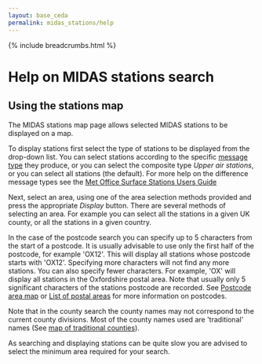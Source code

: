 ```yaml
---
layout: base_ceda
permalink: midas_stations/help
---
```


<div class="container">



{% include breadcrumbs.html %}














<div class="row">
<div class="col-md-12">



<form style="display:none;" class="editable-form" method="post" action="/edit/" id="8642dbe5-f1ef-4470-8322-32ac0693645e">
    <input type="hidden" name="csrfmiddlewaretoken" value="oUtGSRcyerGVcMrpuhBDt1tWkLQDmaX12RUTzl6VCfCt65KD9y4dgpw4BC1FjIHh">
    
<p>
<label for="content-8642dbe5-f1ef-4470-8322-32ac0693645e">Content:</label><br>
        
</p>
    
<p style="display:none;">
        <label for="app-8642dbe5-f1ef-4470-8322-32ac0693645e">App:</label><br><input type="hidden" name="app" value="pages" class=" charfield" id="app-8642dbe5-f1ef-4470-8322-32ac0693645e">
        
</p>
    
<p style="display:none;">
<label for="model-8642dbe5-f1ef-4470-8322-32ac0693645e">Model:</label><br><input type="hidden" name="model" value="richtextpage" class=" charfield" id="model-8642dbe5-f1ef-4470-8322-32ac0693645e">
        
</p>
    
<p style="display:none;">
        <label for="id-8642dbe5-f1ef-4470-8322-32ac0693645e">Id:</label><br><input type="hidden" name="id" value="13" class=" charfield" id="id-8642dbe5-f1ef-4470-8322-32ac0693645e">
        
</p>
    
<p style="display:none;">
<label for="fields-8642dbe5-f1ef-4470-8322-32ac0693645e">Fields:</label><br><input type="hidden" name="fields" value="content" class=" charfield" id="fields-8642dbe5-f1ef-4470-8322-32ac0693645e">
        
</p>
    
<input type="submit" value="Save" class="btn btn-primary btn-lg">
<input type="button" value="Cancel" class="btn btn-default btn-lg">
</form>

<div class="editable-original">
<h1>Help on MIDAS stations search</h1>
<h2>Using the stations map</h2>
<p>The MIDAS stations map page allows selected MIDAS stations to be displayed on a map.</p>
<p>To display stations first select the type of stations to be displayed from the drop-down list. You can select stations according to the specific <a href="/midas_stations/met_domains">message type</a> they produce, or you can select the composite type <em>Upper air stations</em>, or you can select all stations (the default). For more help on the difference message types see the <a href="https://artefacts.ceda.ac.uk/badc_datadocs/ukmo-midas/ukmo_guide.html">Met Office Surface Stations Users Guide</a></p>
<p>Next, select an area, using one of the area selection methods provided and press the appropriate <em>Display</em> button. There are several methods of selecting an area. For example you can select all the stations in a given UK county, or all the stations in a given country.</p>
<p>In the case of the postcode search you can specify up to 5 characters from the start of a postcode. It is usually advisable to use only the first half of the postcode, for example 'OX12'. This will display all stations whose postcode starts with 'OX12'. Specifying more characters will not find any more stations. You can also specify fewer characters. For example, 'OX' will display all stations in the Oxfordshire postal area. Note that usually only 5 significant characters of the stations postcode are recorded. See <a href="http://www.evoxfacilities.co.uk/areamaps.php">Postcode area map</a> or <a href="http://en.wikipedia.org/wiki/List_of_postal_areas_in_the_United_Kingdom">List of postal areas</a> for more information on postcodes.</p>
<p>Note that in the county search the county names may not correspond to the current county divisions. Most of the county names used are 'traditional' names (See <a href="/midas_stations/traditional_counties_map">map of traditional counties</a>).</p>
<p>As searching and displaying stations can be quite slow you are advised to select the minimum area required for your search.</p>
<p></p>
</div>

<a style="visibility:hidden;" class="editable-link" href="#" rel="#8642dbe5-f1ef-4470-8322-32ac0693645e">Edit</a>

<div style="visibility:hidden;" class="editable-highlight"></div>

</div>
</div>










</div>
